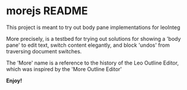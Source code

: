 # morejs README

This project is meant to try out body pane implementations for leoInteg

More precisely, is a testbed for trying out solutions for showing a 'body pane' to edit text, switch content elegantly, and block 'undos' from traversing document switches.

The 'More' name is a reference to the history of the Leo Outline Editor, which was inspired by the 'More Outline Editor'

**Enjoy!**
